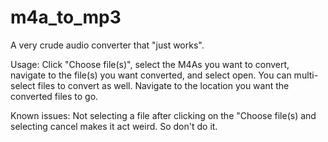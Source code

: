# m4a_to_mp3

A very crude audio converter that "just works". 

Usage: Click "Choose file(s)", select the M4As you want to convert, navigate to the file(s) you want converted, and select open. You can multi-select files to convert as well. Navigate to the location you want the converted files to go. 

Known issues: Not selecting a file after clicking on the "Choose file(s) and selecting cancel makes it act weird. So don't do it.
